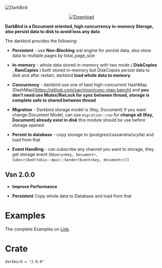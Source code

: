 
![DarkBird](https://github.com/Rustixir/darkbird/blob/main/darkbird.png)

<div align="center">

  <!-- Downloads -->
  <a href="https://crates.io/crates/darkbird">
    <img src="https://img.shields.io/crates/d/darkbird.svg?style=flat-square"
      alt="Download" />
  </a>
</div>


**DarkBird is a Document oriented, high concurrency in-memory Storage, 
also persist data to disk to avoid loss any data**





The darkbird provides the following:

* **Persistent** - use **Non-Blocking** wal engine for persist data, 
  also store data to multiple pages by total_page_size
  


* **In-memory** - whole data stored in-memory 
  with two mode ( **DiskCopies** , **RamCopies** )
  both stored in-memory but DiskCopies persist data to disk and
  after restart, darkbird **load whole data to memory**




* **Concurrency** - darkbird use one of best high-concurrent HashMap (DashMap)[https://github.com/xacrimon/conc-map-bench]
  and **you don't need use Mutex/RwLock for sync between thread,
  storage is complete safe to shared between thread**





* **Migration** - Darkbird storage model is (Key, Document)
  if you want change Document Model, can use `migration::run` 
  for **change all (Key, Document) already exist in disk**
  this module should be use before storage opened


* **Persist to database** - copy storage to (postgres/cassandra/scylla) 
  and load from that 



* **Event Handling** - can subscribe any channel you want to storage, they
  get storage event (```RQuery<Key, Document>, Subscribed(tokio::mpsc::Sender(Event<key, document>))```)
 


## Vsn 2.0.0

*  **Improve Performance** 

*  **Persistent** Copy whole data to Database and load from that 

Examples
=============

The complete Examples on [Link](https://github.com/Rustixir/darkbird/tree/main/example).



Crate
=============
```
darkbird = "2.0.0"
```
